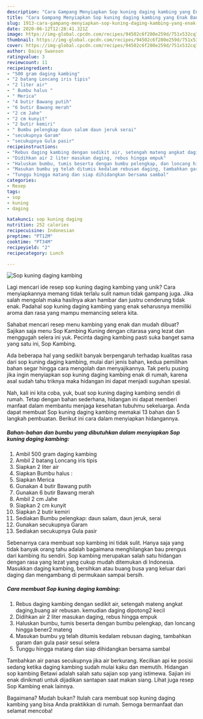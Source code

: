 ```yaml
---
description: "Cara Gampang Menyiapkan Sop kuning daging kambing yang Enak Banget"
title: "Cara Gampang Menyiapkan Sop kuning daging kambing yang Enak Banget"
slug: 1913-cara-gampang-menyiapkan-sop-kuning-daging-kambing-yang-enak-banget
date: 2020-06-12T12:28:41.321Z
image: https://img-global.cpcdn.com/recipes/94502c6f280e259d/751x532cq70/sop-kuning-daging-kambing-foto-resep-utama.jpg
thumbnail: https://img-global.cpcdn.com/recipes/94502c6f280e259d/751x532cq70/sop-kuning-daging-kambing-foto-resep-utama.jpg
cover: https://img-global.cpcdn.com/recipes/94502c6f280e259d/751x532cq70/sop-kuning-daging-kambing-foto-resep-utama.jpg
author: Daisy Swanson
ratingvalue: 3
reviewcount: 11
recipeingredient:
- "500 gram daging kambing"
- "2 batang Loncang iris tipis"
- "2 liter air"
- " Bumbu halus "
- " Merica"
- "4 butir Bawang putih"
- "6 butir Bawang merah"
- "2 cm Jahe"
- "2 cm kunyit"
- "2 butir kemiri"
- " Bumbu pelengkap daun salam daun jeruk serai"
- "secukupnya Garam"
- "secukupnya Gula pasir"
recipeinstructions:
- "Rebus daging kambing dengan sedikit air, setengah mateng angkat daging,buang air rebusan. kemudian daging dipotong2 kecil"
- "Didihkan air 2 liter masukan daging, rebus hingga empuk"
- "Haluskan bumbu, tumis beserta dengan bumbu pelengkap, dan loncang hingga bener2 mateng"
- "Masukan bumbu yg telah ditumis kedalam rebusan daging, tambahkan garam dan gula pasir sesui selera"
- "Tunggu hingga matang dan siap dihidangkan bersama sambal"
categories:
- Resep
tags:
- sop
- kuning
- daging

katakunci: sop kuning daging 
nutrition: 252 calories
recipecuisine: Indonesian
preptime: "PT12M"
cooktime: "PT34M"
recipeyield: "2"
recipecategory: Lunch

---
```



![Sop kuning daging kambing](https://img-global.cpcdn.com/recipes/94502c6f280e259d/751x532cq70/sop-kuning-daging-kambing-foto-resep-utama.jpg)

Lagi mencari ide resep sop kuning daging kambing yang unik? Cara menyiapkannya memang tidak terlalu sulit namun tidak gampang juga. Jika salah mengolah maka hasilnya akan hambar dan justru cenderung tidak enak. Padahal sop kuning daging kambing yang enak seharusnya memiliki aroma dan rasa yang mampu memancing selera kita.

Sahabat mencari resep menu kambing yang enak dan mudah dibuat? Sajikan saja menu Sop Kambing Kuning dengan citarasa yang lezat dan menggugah selera ini yuk. Pecinta daging kambing pasti suka banget sama yang satu ini, Sop Kambing.

Ada beberapa hal yang sedikit banyak berpengaruh terhadap kualitas rasa dari sop kuning daging kambing, mulai dari jenis bahan, kedua pemilihan bahan segar hingga cara mengolah dan menyajikannya. Tak perlu pusing jika ingin menyiapkan sop kuning daging kambing enak di rumah, karena asal sudah tahu triknya maka hidangan ini dapat menjadi suguhan spesial.


Nah, kali ini kita coba, yuk, buat sop kuning daging kambing sendiri di rumah. Tetap dengan bahan sederhana, hidangan ini dapat memberi manfaat dalam membantu menjaga kesehatan tubuhmu sekeluarga. Anda dapat membuat Sop kuning daging kambing memakai 13 bahan dan 5 langkah pembuatan. Berikut ini cara dalam menyiapkan hidangannya.

<!--inarticleads1-->

##### Bahan-bahan dan bumbu yang dibutuhkan dalam menyiapkan Sop kuning daging kambing:

1. Ambil 500 gram daging kambing
1. Ambil 2 batang Loncang iris tipis
1. Siapkan 2 liter air
1. Siapkan  Bumbu halus :
1. Siapkan  Merica
1. Gunakan 4 butir Bawang putih
1. Gunakan 6 butir Bawang merah
1. Ambil 2 cm Jahe
1. Siapkan 2 cm kunyit
1. Siapkan 2 butir kemiri
1. Sediakan  Bumbu pelengkap: daun salam, daun jeruk, serai
1. Gunakan secukupnya Garam
1. Sediakan secukupnya Gula pasir


Sebenarnya cara membuat sop kambing ini tidak sulit. Hanya saja yang tidak banyak orang tahu adalah bagaimana menghilangkan bau prengus dari kambing itu sendiri. Sop kambing merupakan salah satu hidangan dengan rasa yang lezat yang cukup mudah ditemukan di Indonesia. Masukkan daging kambing, bersihkan atau buang busa yang keluar dari daging dan mengambang di permukaan sampai bersih. 

<!--inarticleads2-->

##### Cara membuat Sop kuning daging kambing:

1. Rebus daging kambing dengan sedikit air, setengah mateng angkat daging,buang air rebusan. kemudian daging dipotong2 kecil
1. Didihkan air 2 liter masukan daging, rebus hingga empuk
1. Haluskan bumbu, tumis beserta dengan bumbu pelengkap, dan loncang hingga bener2 mateng
1. Masukan bumbu yg telah ditumis kedalam rebusan daging, tambahkan garam dan gula pasir sesui selera
1. Tunggu hingga matang dan siap dihidangkan bersama sambal


Tambahkan air panas secukupnya jika air berkurang. Kecilkan api ke posisi sedang ketika daging kambing sudah mulai kaku dan memutih. Hidangan sop kambing Betawi adalah salah satu sajian sop yang istimewa. Sajian ini enak dinikmati untuk dijadikan santapan saat makan siang. Lihat juga resep Sop Kambing enak lainnya. 

Bagaimana? Mudah bukan? Itulah cara membuat sop kuning daging kambing yang bisa Anda praktikkan di rumah. Semoga bermanfaat dan selamat mencoba!
